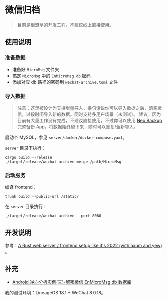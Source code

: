# 微信归档

> 目前是很潦草的开发工程，不建议线上直接使用。

## 使用说明

### 准备数据

- 准备好 `MicroMsg` 文件夹
- 搞定 `MicroMsg` 中的 `EnMicroMsg.db` 密码
- 添加对应 db 路径的密码到 `wechat-archive.toml` 文件

### 导入数据

> 注意：这里被设计为支持增量导入，换句话说你可以导入数据之后，清空微信，过段时间导入新的数据。同时支持多用户场景（未测试）。
> 建议：因为目前有大量工作没有完成，不建议直接使用，不过你可以使用  [Neo Backup](https://f-droid.org/en/packages/com.machiav3lli.backup) 完整备份 App，将数据始终留下来，随时可以重复/全新导入。

启动个 MySQL，参见 `server/docker/docker-compose.yaml`。

`server` 目录下执行：

```
cargo build --release
./target/release/wechat-archive merge /path/MicroMsg
```

### 启动服务

编译 frontend：

```
trunk build --public-url /static/
```

在 `server` 目录执行：

```
./target/release/wechat-archive --port 8080
```

## 开发说明

参考：[A Rust web server / frontend setup like it's 2022 (with axum and yew)](https://robert.kra.hn/posts/2022-04-03_rust-web-wasm/) 。

## 补充

- [Android 逆向分析实例(三)-解密微信 EnMicroMsg.db 数据库](https://www.cnblogs.com/lxh2cwl/p/14842479.html)

我的测试环境：LineageOS 18.1 + WeChat 8.0.18。
